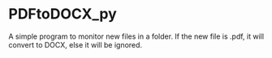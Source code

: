 # PDFtoDOCX_py
A simple program to monitor new files in a folder. 
If the new file is .pdf, it will convert to DOCX, else it will be ignored.
